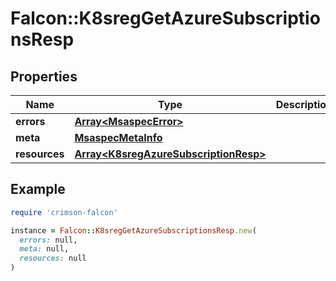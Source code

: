 # Falcon::K8sregGetAzureSubscriptionsResp

## Properties

| Name | Type | Description | Notes |
| ---- | ---- | ----------- | ----- |
| **errors** | [**Array&lt;MsaspecError&gt;**](MsaspecError.md) |  |  |
| **meta** | [**MsaspecMetaInfo**](MsaspecMetaInfo.md) |  |  |
| **resources** | [**Array&lt;K8sregAzureSubscriptionResp&gt;**](K8sregAzureSubscriptionResp.md) |  |  |

## Example

```ruby
require 'crimson-falcon'

instance = Falcon::K8sregGetAzureSubscriptionsResp.new(
  errors: null,
  meta: null,
  resources: null
)
```

